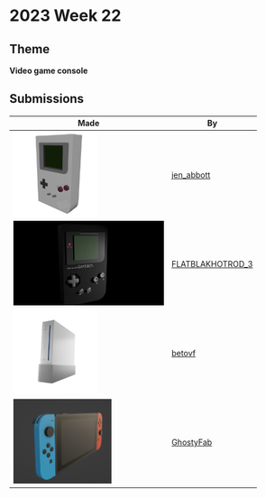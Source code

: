 # 2023 Week 22


## Theme

**Video game console**


## Submissions

| Made | By |
|------|----|
| <img src="./jen_abbott/video-game-console-jsa-june2023.png" height="150" /> | [jen_abbott](./jen_abbott/) |
| <img src="./FLATBLAKHOTROD_3/Gameboy_001.png" height="150" /> | [FLATBLAKHOTROD_3](./FLATBLAKHOTROD_3/) |
| <img src="./betovf/nintendo-wii.png" height="150" /> | [betovf](./betovf/) |
| <img src="./GhostyFab/switch_02.PNG" height="150" /> | [GhostyFab](./GhostyFab/) |
